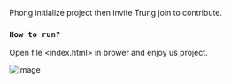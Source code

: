 Phong initialize project then invite Trung join to contribute.

### `How to run?`
Open file <index.html> in brower and enjoy us project.

![image](https://github.com/LeTrungPhong/Typing-test-speed-accuracy/assets/132357267/1840735e-2aa2-4c1c-8eae-8a3c7f04f8b8)

